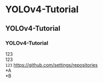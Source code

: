 # YOLOv4-Tutorial
## YOLOv4-Tutorial
### YOLOv4-Tutorial
123   
123   
`123`
https://github.com/settings/repositories  
*A  
  *B  
